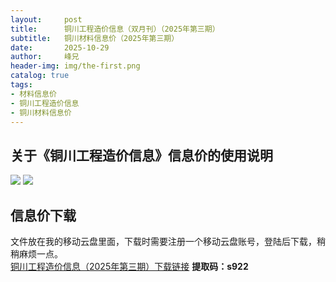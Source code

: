 ```yaml
---
layout:     post
title:      铜川工程造价信息（双月刊）（2025年第三期）
subtitle:   铜川材料信息价（2025年第三期）
date:       2025-10-29
author:     峰兄
header-img: img/the-first.png
catalog: true
tags:
- 材料信息价
- 铜川工程造价信息
- 铜川材料信息价
---
```

## 关于《铜川工程造价信息》信息价的使用说明 ##
![](https://pic1.imgdb.cn/item/6902c0fd3203f7be00b301f8.jpg)
![](https://pic1.imgdb.cn/item/6902c0f83203f7be00b301c1.jpg)

## 信息价下载 ##

文件放在我的移动云盘里面，下载时需要注册一个移动云盘账号，登陆后下载，稍稍麻烦一点。  
[铜川工程造价信息（2025年第三期）下载链接](https://yun.139.com/shareweb/#/w/i/2qidF9TSB5en7)
**提取码：s922**

